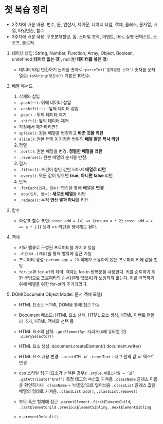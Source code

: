# 첫 복습 정리

- 2주차에 배운 내용: 변수, 문, 연산자, 제어문, 데이터 타입, 객체, 클래스, 문자열, 배열, 타입변환, 함수
- 3주차에 배운 내용: 구조분해할당, 돔, 스타일 조작, 이벤트, this, 실행 컨텍스트, 스코프, 클로저

1. 데이터 타입:
String, Number, Function, Array, Object, Boolean, undefined(**데이터 없는 것**), null(**빈 데이터를 넣은 것**)

    * 데이터 타입 변환하기
    문자를 숫자로: `parseInt(‘문자열인 숫자’)`
    숫자를 문자열로: `toString(몇진수?)` 기본은 10진수.

2. 배열 메서드

    1. 삭제와 삽입
    - `.push(~~)`: 뒤에 데이터 삽입
    - `.unshift(~~)` : 앞에 데이터 삽입
    - `.pop() `: 뒤의 데이터 제거
    - `.shift()`: 앞의 데이터 제거

    * 지정해서 제거하려면?
    - `splice()`: 원본 배열을 변경하고 **바꾼 것을 리턴**
    - `slice()`: 원본 변화 X 지정한 범위의 **배열 얕은 복사 리턴**

    2. 정렬
    - `.sort()`: 원본 배열을 변경. **정렬한 배열을 리턴**
    - `.reverse()`: 원본 배열의 순서를 반전. 

    3. 검사
    - `.filter()`: 조건이 참인 값만 모아서 **배열로 리턴**
    - `.every()`: 모든 값이 맞으면 **true, 아니면 false** 리턴

    4. 반복
    - `.forEach(인자, 함수)`: 연산을 통해 배열을 **변경**
    - `.map(인자, 함수)`: **새로운 배열**을 리턴
    - `.reduce()`: 누적 **연산 결과 하나**를 리턴

3. 함수
    * 화살표 함수 표현: 
    `const add = (x) => {return a * 2}`
    `const add = x => a * 2`
    {} 생략 => 리턴을 생략해도 된다.

4. 객체
    - 키와 밸류로 구성된 프로퍼티를 가지고 있음
    - `.키값` or `.[키값]`을 통해 밸류에 접근 가능
    - 프로퍼티 생성: `person.age = 20` 객체가 소유하지 않은 프로퍼티 키에 값을 할당
    - `for-in`과 `for-of`의 차이: 객체는 for-in 반복문을 사용한다.
    키를 순회하기 위한 문법으로 프로퍼티의 순서(원래 없었음)가 보장되지 않는다. 이를 극복하기 위해 배열을 위한 for-of가 추가되었다.

5. DOM(Document Object Model: 문서 객체 모델)
    - HTML 요소는 HTML DOM을 통해 접근 가능
    - Document 메소드: HTML 요소 선택, HTML 요소 생성, HTML 이벤트 핸들러 추가, HTML 객체의 선택 등
    - HTML 요소의 선택: 
    `.getElementBy~` 시리즈(s에 유의할 것)
    `.querySelector()`
    - HTML 요소 생성:
    document.createElement()
    document.write()

    - HTML 요소 내용 변경:
    `.innerHTML` or `.innerText` : 태그 안의 값 or 텍스트 변경
    - css 스타일 접근 (요소가 선택된 경우):
    `.style.바꿀스타일 = ‘값’`
    `.getAttribute(‘href’)` 특정 태그의 속성값 가져옴
    `.className` 클래스 이름을 확인하거나 `.className` = ‘바꿀값’으로 덮어씌움
    `.classList` 클래스 값을 배열의 형태로 가져옴. 
    `.classList.add()`, `.classList.remove()`

    - 부모 혹은 형제에 접근
    `.parentElement` `.firstElementChild`, `.lastElementChild`
    `.previousElementSibling`, `.nextElementSibling`
    - `e.preventDefault()`

  